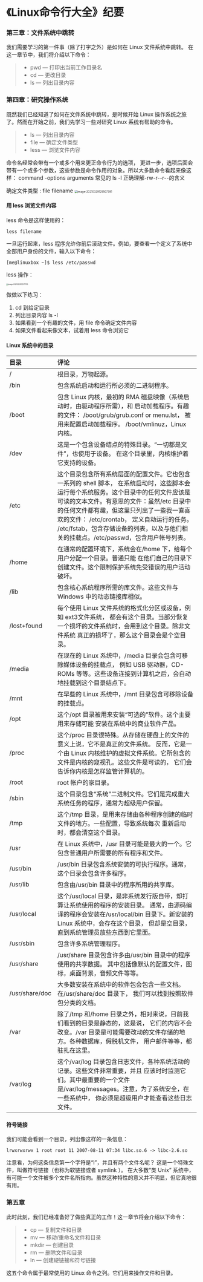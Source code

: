# 《Linux命令行大全》纪要

### 第三章：文件系统中跳转

我们需要学习的第一件事（除了打字之外）是如何在 Linux 文件系统中跳转。 在这一章节中，我们将介绍以下命令：

> - pwd — 打印出当前工作目录名
> - cd — 更改目录
> - ls — 列出目录内容

### 第四章：研究操作系统

既然我们已经知道了如何在文件系统中跳转，是时候开始 Linux 操作系统之旅了。然而在开始之前，我们先学习一些对研究 Linux 系统有帮助的命令。

> - ls — 列出目录内容
> - file — 确定文件类型
> - less — 浏览文件内容

命令名经常会带有一个或多个用来更正命令行为的选项， 更进一步，选项后面会带有一个或多个参数，这些参数是命令作用的对象。所以大多数命令看起来像这样：
    command -options arguments
    常见的 ls -l 
正确理解-rw-r--r--的含义

确定文件类型 : file filename
<img src="/Users/HuXin/Library/Application Support/typora-user-images/image-20210329125507391.png" alt="image-20210329125507391" style="zoom:50%;" />

#### 用 less 浏览文件内容

less 命令是这样使用的：

```
less filename
```

一旦运行起来，less 程序允许你前后滚动文件。例如，要查看一个定义了系统中全部用户身份的文件，输入以下命令：

```
[me@linuxbox ~]$ less /etc/passwd
```

less 操作：

<img src="/Users/HuXin/Library/Application Support/typora-user-images/image-20210329125711175.png" alt="image-20210329125711175" style="zoom:30%;" />

做做以下练习：

1. cd 到给定目录
2. 列出目录内容 ls -l
3. 如果看到一个有趣的文件，用 file 命令确定文件内容
4. 如果文件看起来像文本，试着用 less 命令浏览它



####  Linux 系统中的目录

| 目录           | 评论                                                         |
| :------------- | :----------------------------------------------------------- |
| /              | 根目录，万物起源。                                           |
| /bin           | 包含系统启动和运行所必须的二进制程序。                       |
| /boot          | 包含 Linux 内核，最初的 RMA 磁盘映像（系统启动时，由驱动程序所需），和 启动加载程序。有趣的文件： /boot/grub/grub.conf or menu.lst， 被用来配置启动加载程序。 /boot/vmlinuz，Linux 内核。 |
| /dev           | 这是一个包含设备结点的特殊目录。“一切都是文件”，也使用于设备。 在这个目录里，内核维护着它支持的设备。 |
| /etc           | 这个目录包含所有系统层面的配置文件。它也包含一系列的 shell 脚本， 在系统启动时，这些脚本会运行每个系统服务。这个目录中的任何文件应该是可读的文本文件。有意思的文件：虽然/etc 目录中的任何文件都有趣，但这里只列出了一些我一直喜欢的文件： /etc/crontab， 定义自动运行的任务。 /etc/fstab，包含存储设备的列表，以及与他们相关的挂载点。/etc/passwd，包含用户帐号列表。 |
| /home          | 在通常的配置环境下，系统会在/home 下，给每个用户分配一个目录。普通只能 在他们自己的目录下创建文件。这个限制保护系统免受错误的用户活动破坏。 |
| /lib           | 包含核心系统程序所需的库文件。这些文件与 Windows 中的动态链接库相似。 |
| /lost+found    | 每个使用 Linux 文件系统的格式化分区或设备，例如 ext3文件系统， 都会有这个目录。当部分恢复一个损坏的文件系统时，会用到这个目录。除非文件系统 真正的损坏了，那么这个目录会是个空目录。 |
| /media         | 在现在的 Linux 系统中，/media 目录会包含可移除媒体设备的挂载点， 例如 USB 驱动器，CD-ROMs 等等。这些设备连接到计算机之后，会自动地挂载到这个目录结点下。 |
| /mnt           | 在早些的 Linux 系统中，/mnt 目录包含可移除设备的挂载点。     |
| /opt           | 这个/opt 目录被用来安装“可选的”软件。这个主要用来存储可能 安装在系统中的商业软件产品。 |
| /proc          | 这个/proc 目录很特殊。从存储在硬盘上的文件的意义上说，它不是真正的文件系统。 反而，它是一个由 Linux 内核维护的虚拟文件系统。它所包含的文件是内核的窥视孔。这些文件是可读的， 它们会告诉你内核是怎样监管计算机的。 |
| /root          | root 帐户的家目录。                                          |
| /sbin          | 这个目录包含“系统”二进制文件。它们是完成重大系统任务的程序，通常为超级用户保留。 |
| /tmp           | 这个/tmp 目录，是用来存储由各种程序创建的临时文件的地方。一些配置，导致系统每次 重新启动时，都会清空这个目录。 |
| /usr           | 在 Linux 系统中，/usr 目录可能是最大的一个。它包含普通用户所需要的所有程序和文件。 |
| /usr/bin       | /usr/bin 目录包含系统安装的可执行程序。通常，这个目录会包含许多程序。 |
| /usr/lib       | 包含由/usr/bin 目录中的程序所用的共享库。                    |
| /usr/local     | 这个/usr/local 目录，是非系统发行版自带，却打算让系统使用的程序的安装目录。 通常，由源码编译的程序会安装在/usr/local/bin 目录下。新安装的 Linux 系统中，会存在这个目录， 但却是空目录，直到系统管理员放些东西到它里面。 |
| /usr/sbin      | 包含许多系统管理程序。                                       |
| /usr/share     | /usr/share 目录包含许多由/usr/bin 目录中的程序使用的共享数据。 其中包括像默认的配置文件，图标，桌面背景，音频文件等等。 |
| /usr/share/doc | 大多数安装在系统中的软件包会包含一些文档。在/usr/share/doc 目录下， 我们可以找到按照软件包分类的文档。 |
| /var           | 除了/tmp 和/home 目录之外，相对来说，目前我们看到的目录是静态的，这是说， 它们的内容不会改变。/var 目录是可能需要改动的文件存储的地方。各种数据库，假脱机文件， 用户邮件等等，都驻扎在这里。 |
| /var/log       | 这个/var/log 目录包含日志文件，各种系统活动的记录。这些文件非常重要，并且 应该时时监测它们。其中最重要的一个文件是/var/log/messages。注意，为了系统安全，在一些系统中， 你必须是超级用户才能查看这些日志文件。 |

#### 符号链接

我们可能会看到一个目录，列出像这样的一条信息：

```
lrwxrwxrwx 1 root root 11 2007-08-11 07:34 libc.so.6 -> libc-2.6.so
```

注意看，为何这条信息第一个字符是“l”，并且有两个文件名呢？ 这是一个特殊文件，叫做符号链接（也称为软链接或者 symlink ）。 在大多数“类 Unix” 系统中， 有可能一个文件被多个文件名所指向。虽然这种特性的意义并不明显，但它真地很有用。

### 第五章

此时此刻，我们已经准备好了做些真正的工作！这一章节将会介绍以下命令：

> - cp — 复制文件和目录
> - mv — 移动/重命名文件和目录
> - mkdir — 创建目录
> - rm — 删除文件和目录
> - ln — 创建硬链接和符号链接

这五个命令属于最常使用的 Linux 命令之列。它们用来操作文件和目录。

